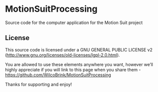 MotionSuitProcessing
=====================

Source code for the computer application for the Motion Suit project

## License

This source code is licensed under a GNU GENERAL PUBLIC LICENSE v2  (http://www.gnu.org/licenses/old-licenses/lgpl-2.0.html). 

You are allowed to use these elements anywhere you want, however we’ll highly appreciate if you will link to this page when you share them - https://github.com/WilcoBrink/MotionSuitProcessing

Thanks for supporting and enjoy!


